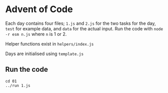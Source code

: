 # Advent of Code

Each day contains four files; `1.js` and `2.js` for the two tasks for the day, `test` for example data, and `data` for the actual input.
Run the code with `node -r esm n.js` where `n` is 1 or 2.

Helper functions exist in `helpers/index.js` 

Days are initialised using `template.js`

## Run the code

```
cd 01
../run 1.js
```
